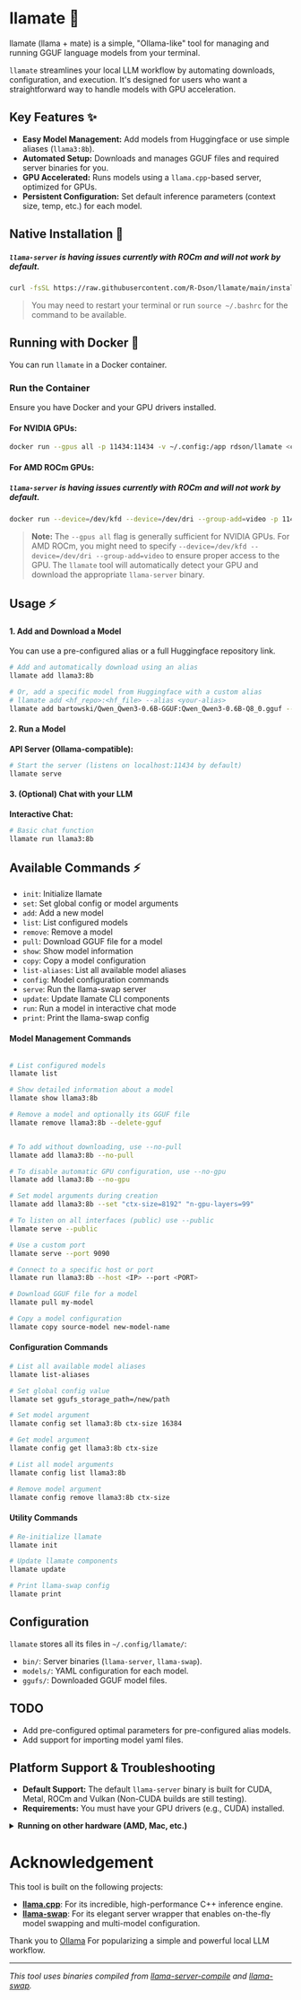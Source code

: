 # llamate 🌟

llamate (llama + mate) is a simple, "Ollama-like" tool for managing and running GGUF language models from your terminal.

`llamate` streamlines your local LLM workflow by automating downloads, configuration, and execution. It's designed for users who want a straightforward way to handle models with GPU acceleration.

## Key Features ✨
- **Easy Model Management:** Add models from Huggingface or use simple aliases (`llama3:8b`).
- **Automated Setup:** Downloads and manages GGUF files and required server binaries for you.
- **GPU Accelerated:** Runs models using a `llama.cpp`-based server, optimized for GPUs.
- **Persistent Configuration:** Set default inference parameters (context size, temp, etc.) for each model.

## Native Installation 🚀
##### `llama-server` is having issues currently with ROCm and will not work by default.

```bash
curl -fsSL https://raw.githubusercontent.com/R-Dson/llamate/main/install.sh | bash
```
> You may need to restart your terminal or run `source ~/.bashrc` for the command to be available.

## Running with Docker 🐳

You can run `llamate` in a Docker container.

### Run the Container

Ensure you have Docker and your GPU drivers installed.

#### For NVIDIA GPUs:

```bash
docker run --gpus all -p 11434:11434 -v ~/.config:/app rdson/llamate <command>
```

#### For AMD ROCm GPUs:
##### `llama-server` is having issues currently with ROCm and will not work by default.
```bash
docker run --device=/dev/kfd --device=/dev/dri --group-add=video -p 11434:11434 -v ~/.config/llamate:/app rdson/llamate <command>
```
> **Note:** The `--gpus all` flag is generally sufficient for NVIDIA GPUs. For AMD ROCm, you might need to specify `--device=/dev/kfd --device=/dev/dri --group-add=video` to ensure proper access to the GPU. The `llamate` tool will automatically detect your GPU and download the appropriate `llama-server` binary.

## Usage ⚡

#### 1. Add and Download a Model
You can use a pre-configured alias or a full Huggingface repository link.

```bash
# Add and automatically download using an alias
llamate add llama3:8b

# Or, add a specific model from Huggingface with a custom alias
# llamate add <hf_repo>:<hf_file> --alias <your-alias>
llamate add bartowski/Qwen_Qwen3-0.6B-GGUF:Qwen_Qwen3-0.6B-Q8_0.gguf --alias my-model
```

#### 2. Run a Model

**API Server (Ollama-compatible):**
```bash
# Start the server (listens on localhost:11434 by default)
llamate serve
```

#### 3. (Optional) Chat with your LLM
**Interactive Chat:**
```bash
# Basic chat function
llamate run llama3:8b

```

## Available Commands ⚡

- `init`: Initialize llamate
- `set`: Set global config or model arguments
- `add`: Add a new model
- `list`: List configured models
- `remove`: Remove a model
- `pull`: Download GGUF file for a model
- `show`: Show model information
- `copy`: Copy a model configuration
- `list-aliases`: List all available model aliases
- `config`: Model configuration commands
- `serve`: Run the llama-swap server
- `update`: Update llamate CLI components
- `run`: Run a model in interactive chat mode
- `print`: Print the llama-swap config

#### Model Management Commands

```bash

# List configured models
llamate list

# Show detailed information about a model
llamate show llama3:8b

# Remove a model and optionally its GGUF file
llamate remove llama3:8b --delete-gguf


# To add without downloading, use --no-pull
llamate add llama3:8b --no-pull

# To disable automatic GPU configuration, use --no-gpu
llamate add llama3:8b --no-gpu

# Set model arguments during creation
llamate add llama3:8b --set "ctx-size=8192" "n-gpu-layers=99"

# To listen on all interfaces (public) use --public
llamate serve --public

# Use a custom port
llamate serve --port 9090

# Connect to a specific host or port
llamate run llama3:8b --host <IP> --port <PORT>

# Download GGUF file for a model
llamate pull my-model

# Copy a model configuration
llamate copy source-model new-model-name
```

#### Configuration Commands

```bash
# List all available model aliases
llamate list-aliases

# Set global config value
llamate set ggufs_storage_path=/new/path

# Set model argument
llamate config set llama3:8b ctx-size 16384

# Get model argument
llamate config get llama3:8b ctx-size

# List all model arguments
llamate config list llama3:8b

# Remove model argument
llamate config remove llama3:8b ctx-size
```

#### Utility Commands

```bash
# Re-initialize llamate
llamate init

# Update llamate components
llamate update

# Print llama-swap config
llamate print
```

## Configuration

`llamate` stores all its files in `~/.config/llamate/`:
- `bin/`: Server binaries (`llama-server`, `llama-swap`).
- `models/`: YAML configuration for each model.
- `ggufs/`: Downloaded GGUF model files.

## TODO
- Add pre-configured optimal parameters for pre-configured alias models.
- Add support for importing model yaml files.


## Platform Support & Troubleshooting

- **Default Support:** The default `llama-server` binary is built for CUDA, Metal, ROCm and Vulkan (Non-CUDA builds are still testing).
- **Requirements:** You must have your GPU drivers (e.g., CUDA) installed.

<details>
<summary><b>Running on other hardware (AMD, Mac, etc.)</b></summary>

If tne `llama-server` binary still doesn't work for you, you can compile your own:

1.  **Download `llama.cpp`**:
    ```bash
    git clone https://github.com/ggerganov/llama.cpp.git
    cd llama.cpp
    ```
2.  **Build `llama-server`**:
    Follow the `llama.cpp` build instructions for your platform (e.g., `make LLAMA_METAL=1` for Mac).

3.  **Replace the Binary**:
    Copy your compiled `server` binary to the `llamate` config directory:
    ```bash
    cp ./llama-server ~/.config/llamate/bin/llama-server
    ```
</details>

# Acknowledgement

This tool is built on the following projects:
- **[llama.cpp](https://github.com/ggerganov/llama.cpp)**: For its incredible, high-performance C++ inference engine.
- **[llama-swap](https://github.com/mostlygeek/llama-swap)**: For its elegant server wrapper that enables on-the-fly model swapping and multi-model configuration.

Thank you to [Ollama](https://github.com/ollama/ollama) For popularizing a simple and powerful local LLM workflow.

---
*This tool uses binaries compiled from [llama-server-compile](https://github.com/R-Dson/llama-server-compile) and [llama-swap](https://github.com/R-Dson/llama-swap).*
